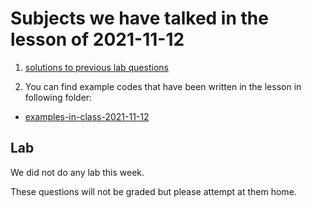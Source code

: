 # Subjects we have talked in the lesson of 2021-11-12

1. [solutions to previous lab questions](lab-solutions-2021-10-29)

2. You can find example codes that have been written in the lesson in following folder:
 - [examples-in-class-2021-11-12](examples-in-class-2021-11-12)


## Lab

We did not do any lab this week.

These questions will not be graded but please attempt at them home.
